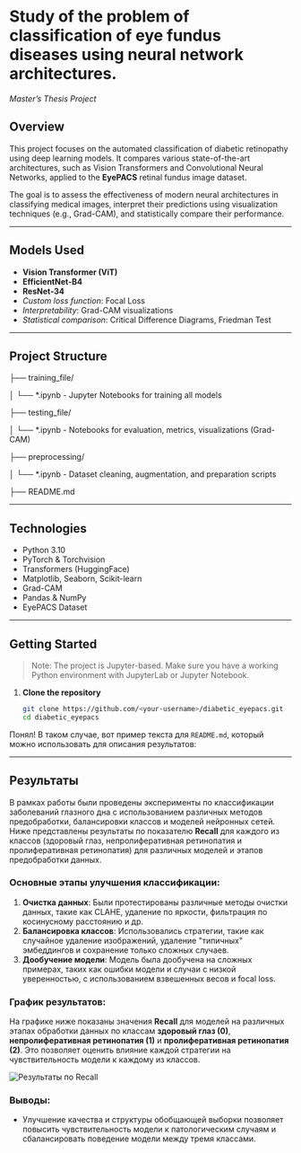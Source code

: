 # Study of the problem of classification of eye fundus diseases using neural network architectures.

 *Master’s Thesis Project*

##  Overview
This project focuses on the automated classification of diabetic retinopathy using deep learning models. It compares various state-of-the-art architectures, such as Vision Transformers and Convolutional Neural Networks, applied to the **EyePACS** retinal fundus image dataset.

The goal is to assess the effectiveness of modern neural architectures in classifying medical images, interpret their predictions using visualization techniques (e.g., Grad-CAM), and statistically compare their performance.

---

##  Models Used
- **Vision Transformer (ViT)**
- **EfficientNet-B4**
- **ResNet-34**
-  *Custom loss function*: Focal Loss
-  *Interpretability*: Grad-CAM visualizations
-  *Statistical comparison*: Critical Difference Diagrams, Friedman Test

---

##  Project Structure
├── training_file/

│ └── *.ipynb - Jupyter Notebooks for training all models

├── testing_file/

│ └── *.ipynb - Notebooks for evaluation, metrics, visualizations (Grad-CAM)

├── preprocessing/

│ └── *.ipynb - Dataset cleaning, augmentation, and preparation scripts

├── README.md


---

## Technologies
- Python 3.10
- PyTorch & Torchvision
- Transformers (HuggingFace)
- Matplotlib, Seaborn, Scikit-learn
- Grad-CAM
- Pandas & NumPy
- EyePACS Dataset

---

## Getting Started

>  Note: The project is Jupyter-based. Make sure you have a working Python environment with JupyterLab or Jupyter Notebook.

1. **Clone the repository**
   ```bash
   git clone https://github.com/<your-username>/diabetic_eyepacs.git
   cd diabetic_eyepacs
Понял! В таком случае, вот пример текста для `README.md`, который можно использовать для описания результатов:

---

## Результаты

В рамках работы были проведены эксперименты по классификации заболеваний глазного дна с использованием различных методов предобработки, балансировки классов и моделей нейронных сетей. Ниже представлены результаты по показателю **Recall** для каждого из классов (здоровый глаз, непролиферативная ретинопатия и пролиферативная ретинопатия) для различных моделей и этапов предобработки данных.

### Основные этапы улучшения классификации:

1. **Очистка данных**: Были протестированы различные методы очистки данных, такие как CLAHE, удаление по яркости, фильтрация по косинусному расстоянию и др.
2. **Балансировка классов**: Использовались стратегии, такие как случайное удаление изображений, удаление "типичных" эмбеддингов и сохранение только сложных случаев.
3. **Дообучение модели**: Модель была дообучена на сложных примерах, таких как ошибки модели и случаи с низкой уверенностью, с использованием взвешенных весов и focal loss.

### График результатов:

На графике ниже показаны значения **Recall** для моделей на различных этапах обработки данных по классам **здоровый глаз (0)**, **непролиферативная ретинопатия (1)** и **пролиферативная ретинопатия (2)**. Это позволяет оценить влияние каждой стратегии на чувствительность модели к каждому из классов.

![Результаты по Recall](image_readme/output.png)

### Выводы:

* Улучшение качества и структуры обобщающей выборки позволяет повысить чувствительность модели к патологическим случаям и сбалансировать поведение модели между тремя классами. 

